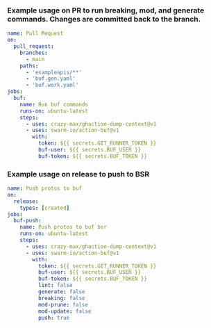 <!-- start title -->
<!-- end title -->
<!-- start description -->
<!-- end description -->
<!-- start contents -->
<!-- end contents -->
<!-- start usage -->
<!-- end usage -->
<!-- start inputs -->
<!-- end inputs -->
<!-- start outputs -->
<!-- end outputs -->
<!-- start examples -->
### Example usage on PR to run breaking, mod, and generate commands. Changes are committed back to the branch.
```yaml
name: Pull Request
on:
  pull_request:
    branches:
      - main
    paths:
      - 'exampleapis/**'
      - 'buf.gen.yaml'
      - 'buf.work.yaml'
jobs:
  buf:
    name: Run buf commands
    runs-on: ubuntu-latest
    steps:
      - uses: crazy-max/ghaction-dump-context@v1
      - uses: swarm-io/action-buf@v1
        with:
          token: ${{ secrets.GIT_RUNNER_TOKEN }}
          buf-user: ${{ secrets.BUF_USER }}
          buf-token: ${{ secrets.BUF_TOKEN }}
```
### Example usage on release to push to BSR
```yaml
name: Push protos to buf
on:
  release:
    types: [created]
jobs:
  buf-push:
    name: Push protos to buf bsr
    runs-on: ubuntu-latest
    steps:
      - uses: crazy-max/ghaction-dump-context@v1
      - uses: swarm-io/action-buf@v1
        with:
          token: ${{ secrets.GIT_RUNNER_TOKEN }}
          buf-user: ${{ secrets.BUF_USER }}
          buf-token: ${{ secrets.BUF_TOKEN }}
          lint: false
          generate: false
          breaking: false
          mod-prune: false
          mod-update: false
          push: true
```
<!-- end examples -->
<!-- start [.github/ghdocs/examples/] -->
<!-- end [.github/ghdocs/examples/] -->
